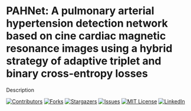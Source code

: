 

# PAHNet: A pulmonary arterial hypertension detection network based on cine cardiac magnetic resonance images using a hybrid strategy of adaptive triplet and binary cross-entropy losses
Description

<!-- PROJECT SHIELDS -->

[![Contributors][contributors-shield]][contributors-url]
[![Forks][forks-shield]][forks-url]
[![Stargazers][stars-shield]][stars-url]
[![Issues][issues-shield]][issues-url]
[![MIT License][license-shield]][license-url]
[![LinkedIn][linkedin-shield]][linkedin-url]









<!-- links -->
[your-project-path]:gy-xinchen/PAHNet
[contributors-shield]: https://img.shields.io/github/contributors/gy-xinchen/PAHNet.svg?style=flat-square
[contributors-url]: https://github.com/gy-xinchen/PAHNet/graphs/contributors
[forks-shield]: https://img.shields.io/github/forks/gy-xinchen/PAHNet.svg?style=flat-square
[forks-url]: https://github.com/gy-xinchen/PAHNet/network/members
[stars-shield]: https://img.shields.io/github/stars/gy-xinchen/PAHNet.svg?style=flat-square
[stars-url]: https://github.com/gy-xinchen/PAHNet/stargazers
[issues-shield]: https://img.shields.io/github/issues/gy-xinchen/PAHNet.svg?style=flat-square
[issues-url]: https://img.shields.io/github/issues/gy-xinchen/PAHNet.svg
[license-shield]: https://img.shields.io/github/license/gy-xinchen/PAHNet.svg?style=flat-square
[license-url]: https://github.com/gy-xinchen/PAHNet/blob/master/LICENSE.txt
[linkedin-shield]: https://img.shields.io/badge/-LinkedIn-black.svg?style=flat-square&logo=linkedin&colorB=555
[linkedin-url]: https://linkedin.com/in/gy-xinchen
